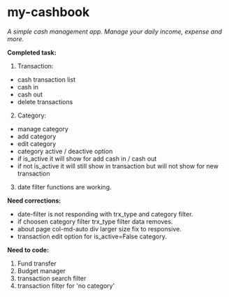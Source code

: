# my-cashbook
*A simple cash management app. Manage your daily income, expense and more.*

**Completed task:**
1. Transaction:
* cash transaction list
* cash in
* cash out
* delete transactions

2. Category:
* manage category
* add category
* edit category
* category active / deactive option
* if is_active it will show for add cash in / cash out
* if not is_active it will still show in transaction but will not show for new transaction

3. date filter functions are working.

**Need corrections:**
* date-filter is not responding with trx_type and category filter.
* if choosen category filter trx_type filter data removes.
* about page col-md-auto div larger size fix to responsive.
* transaction edit option for is_active=False category.

**Need to code:**
1. Fund transfer
2. Budget manager
3. transaction search filter
4. transaction filter for 'no category'